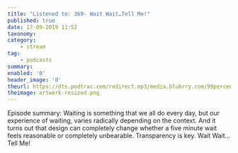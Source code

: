 ```yaml
---
title: "Listened to: 369- Wait Wait…Tell Me!"
published: true
date: 17-09-2019 11:52
taxonomy:
category:
	- stream
tag:
	- podcasts
summary:
enabled: '0'
header_image: '0'
theurl: https://dts.podtrac.com/redirect.mp3/media.blubrry.com/99percentinvisible/dovetail.prxu.org/96/82a7d106-c65f-404e-9ca8-674a3f29b131/01_369_Wait_Wait...Tell_Me_pt_01.mp3
theimage: artwork-resized.png
--- 
```

Episode summary: Waiting is something that we all do every day, but our experience of waiting, varies radically depending on the context. And it turns out that design can completely change whether a five minute wait feels reasonable or completely unbearable. Transparency is key. Wait Wait…Tell Me!
